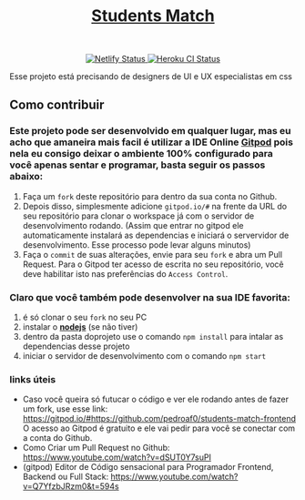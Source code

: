 
 
<h1 align="center"><a href="https://students-match.netlify.com/#/logon">Students Match</a></h1><br>

<p align="center">
 
 
   <a href="https://app.netlify.com/sites/students-match/deploys">
    <img alt="Netlify Status" src="https://api.netlify.com/api/v1/badges/c83afe42-af39-4bca-93cc-eada23562f47/deploy-status">
  </a>
  
  <a href="https://students-match-backend.herokuapp.com/">
    <img alt="Heroku CI Status" src="https://img.shields.io/badge/heroku-success-brightgreen">
  </a>


</p>



Esse projeto está precisando de designers de UI e UX especialistas em css

## Como contribuir

### Este projeto pode ser desenvolvido em qualquer lugar, mas eu acho que amaneira mais facil é utilizar a IDE Online **[Gitpod](https://gitpod.io)** pois nela eu consigo deixar o ambiente **100% configurado** para você apenas sentar e programar, basta seguir os passos abaixo:


1. Faça um `fork` deste repositório para dentro da sua conta no Github.
2. Depois disso, simplesmente adicione `gitpod.io/#` na frente da URL do seu repositório para clonar o workspace já com o servidor de desenvolvimento rodando.
(Assim que entrar no gitpod ele automaticamente instalará as dependencias e iniciará o servervidor de desenvolvimento. Esse processo pode levar alguns minutos)
3. Faça o `commit` de suas alterações, envie para seu `fork` e abra um Pull Request. Para o Gitpod ter acesso de escrita no seu repositório, você deve habilitar isto nas preferências do `Access Control`.

### Claro que você também pode desenvolver na sua IDE favorita:
1. é só clonar o seu ```fork``` no seu PC
2. instalar o  **[nodejs](https://nodejs.org/en/)** (se não tiver) 
3. dentro da pasta doprojeto use o comando ``` npm install ``` para intalar as dependencias desse projeto
3. iniciar o servidor de desenvolvimento com o comando ``` npm start ```

### links úteis
- Caso você queira só futucar o código e ver ele rodando antes de fazer um fork, use esse link:
https://gitpod.io/#https://github.com/pedroaf0/students-match-frontend
 O acesso ao Gitpod é gratuito e ele vai pedir para você se conectar com a conta do Github.
- Como Criar um Pull Request no Github: https://www.youtube.com/watch?v=dSUT0Y7suPI
- (gitpod) Editor de Código sensacional para Programador Frontend, Backend ou Full Stack: https://www.youtube.com/watch?v=Q7YfzbJRzm0&t=594s
